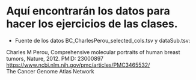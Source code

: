 # Aquí encontrarán los datos para hacer los ejercicios de las clases.  

* Fuente de los datos BC_CharlesPerou_selected_cols.tsv y dataSub.tsv:  

Charles M Perou, Comprehensive molecular portraits of human breast tumors, Nature, 2012. PMID: 23000897  
https://www.ncbi.nlm.nih.gov/pmc/articles/PMC3465532/  
The Cancer Genome Atlas Network  
